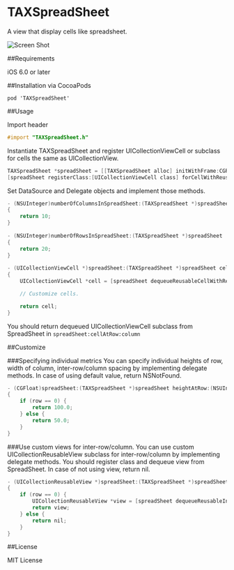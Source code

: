 TAXSpreadSheet
============
A view that display cells like spreadsheet.

![Screen Shot](http://flic.kr/p/h51caQ)

##Requirements

 iOS 6.0 or later

##Installation
via CocoaPods

```Podfile
pod 'TAXSpreadSheet'
```

##Usage

Import header

```objectivec
#import "TAXSpreadSheet.h"
```

Instantiate TAXSpreadSheet and register UICollectionViewCell or subclass for cells the same as UICollectionView.

```objectivec
TAXSpreadSheet *spreadSheet = [[TAXSpreadSheet alloc] initWithFrame:CGRectMake(0.0. 0.0. 100.0, 100.0)];
[spreadSheet registerClass:[UICollectionViewCell class] forCellWithReuseIdentifier:@"Cell"];
```
Set DataSource and Delegate objects and implement those methods.

```objectivec
- (NSUInteger)numberOfColumnsInSpreadSheet:(TAXSpreadSheet *)spreadSheet
{
    return 10;
}
    
- (NSUInteger)numberOfRowsInSpreadSheet:(TAXSpreadSheet *)spreadSheet
{
    return 20;
}
    
- (UICollectionViewCell *)spreadSheet:(TAXSpreadSheet *)spreadSheet cellAtRow:(NSUInteger)row column:(NSUInteger)column
{
    UICollectionViewCell *cell = [spreadSheet dequeueReusableCellWithReuseIdentifier:@"Cell" forRow:row column:column];

    // Customize cells.

    return cell;
}
```
You should return dequeued UICollectionViewCell subclass from SpreadSheet in ```spreadSheet:cellAtRow:column```

##Customize

###Specifying individual metrics
You can specify individual heights of row, width of column, inter-row/column spacing by implementing delegate methods.
In case of using default value, return NSNotFound.

```objectivec
- (CGFloat)spreadSheet:(TAXSpreadSheet *)spreadSheet heightAtRow:(NSUInteger)row
{
	if (row == 0) {
		return 100.0;
	} else {
		return 50.0;
	}
}
```

###Use custom views for inter-row/column.
You can use custom UICollectionReusableView subclass for inter-row/column by implementing delegate methods.
You should register class and dequeue view from SpreadSheet.
In case of not using view, return nil.

```objectivec
- (UICollectionReusableView *)spreadSheet:(TAXSpreadSheet *)spreadSheet interRowViewBelowRow:(NSUInteger)row
{
	if (row == 0) {
		UICollectionReusableView *view = [spreadSheet dequeueReusableInterRowViewWithIdentifier:@"View" belowRow:row];
		return view;
	} else {
		return nil;
	}
}
```

##License

MIT License